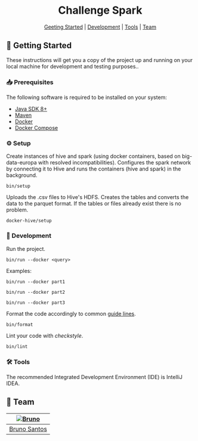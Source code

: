 [bruno]: https://github.com/BrunoXBSantos
[bruno-pic]: https://github.com/BrunoXBSantos.png?size=120

<div align="center">

# Challenge Spark

[Geeting Started](#rocket-getting-started)
|
[Development](#hammer-development)
|
[Tools](#hammer_and_wrench-tools)
|
[Team](#busts_in_silhouette-team)

</div>

## :rocket: Getting Started

These instructions will get you a copy of the project up and running on your
local machine for development and testing purposes..

### :inbox_tray: Prerequisites

The following software is required to be installed on your system:

- [Java SDK 8+](https://openjdk.java.net/)
- [Maven](https://maven.apache.org/maven-features.html)
- [Docker](https://docs.docker.com/get-docker/)
- [Docker Compose](https://docs.docker.com/compose/install/)

### :gear: Setup

Create instances of hive and spark (using docker containers, based on big-data-europa with resolved incompatibilities).
Configures the spark network by connecting it to Hive and runs the containers (hive and spark) in the background.

```
bin/setup
```

Uploads the .csv files to Hive's HDFS. Creates the tables and converts the data to the parquet format. If the tables or
files already exist there is no problem.

```
docker-hive/setup
```

### :hammer: Development

Run the project.

```
bin/run --docker <query>
```
Examples:
```
bin/run --docker part1
```
```
bin/run --docker part2
``````
```
bin/run --docker part3
```

Format the code accordingly to common [guide lines](https://github.com/google/google-java-format).

```
bin/format
```

Lint your code with _checkstyle_.

```
bin/lint
```

### :hammer_and_wrench: Tools

The recommended Integrated Development Environment (IDE) is IntelliJ IDEA.

## :busts_in_silhouette: Team

| [![Bruno][bruno-pic]][bruno] | 
| :--------------------------: | 
|    [Bruno Santos][bruno]     |  


